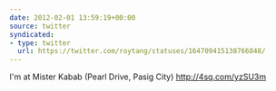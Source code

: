 ```yaml
---
date: 2012-02-01 13:59:19+00:00
source: twitter
syndicated:
- type: twitter
  url: https://twitter.com/roytang/statuses/164709415138766848/
---
```


I'm at Mister Kabab (Pearl Drive, Pasig City) http://4sq.com/yzSU3m